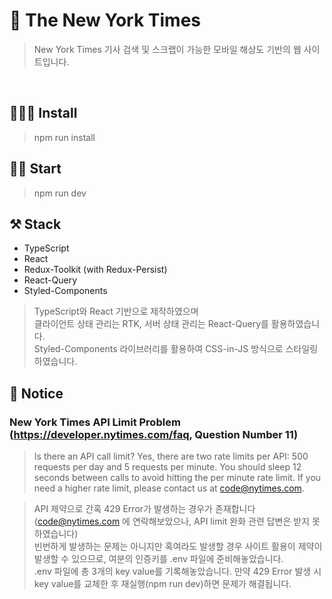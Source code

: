 # 🧾 The New York Times
> New York Times 기사 검색 및 스크랩이 가능한 모바일 해상도 기반의 웹 사이트입니다.
<br/>

## 🧑🏻‍💻 Install 
> npm run install


## 🏃‍♂️ Start
> npm run dev


## ⚒ Stack
- TypeScript
- React
- Redux-Toolkit (with Redux-Persist)
- React-Query
- Styled-Components

> TypeScript와 React 기반으로 제작하였으며 </br>
클라이언트 상태 관리는 RTK, 서버 상태 관리는 React-Query를 활용하였습니다. </br>
Styled-Components 라이브러리를 활용하여 CSS-in-JS 방식으로 스타일링 하였습니다.


## 📌 Notice 

### New York Times API Limit Problem (https://developer.nytimes.com/faq, Question Number 11)  
> Is there an API call limit?
Yes, there are two rate limits per API: 500 requests per day and 5 requests per minute.
You should sleep 12 seconds between calls to avoid hitting the per minute rate limit. If you need a higher rate limit, please contact us at code@nytimes.com.

> API 제약으로 간혹 429 Error가 발생하는 경우가 존재합니다 (code@nytimes.com 에 연락해보았으나, API limit 완화 관련 답변은 받지 못하였습니다) <br/>
빈번하게 발생하는 문제는 아니지만 혹여라도 발생할 경우 사이트 활용이 제약이 발생할 수 있으므로, 여분의 인증키를 .env 파일에 준비해놓았습니다. <br/>
.env 파일에 총 3개의 key value를 기록해놓았습니다. 만약 429 Error 발생 시 key value를 교체한 후 재실행(npm run dev)하면 문제가 해결됩니다. 
  
